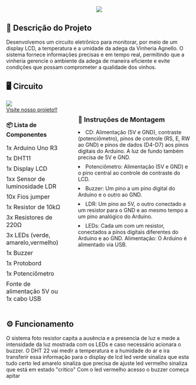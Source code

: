 <h1 align="center">
  <img src="https://readme-typing-svg.herokuapp.com?font=Montserrat&weight=600&pause=1000&color=2E68DF&center=true&vCenter=true&repeat=false&width=434&height=49&lines=Welcome%F0%9F%91%8B;Second+Cp+by+Edge+Computing+%F0%9F%A4%98+"/>
</h1>

## 📝 Descrição do Projeto
<p>
   Desenvolvemos um circuito eletrônico para monitorar, por meio de um display LCD, a temperatura e a umidade da adega da Vinheria Agnello. O sistema fornece informações precisas e em tempo real, permitindo que a vinheria gerencie o ambiente da adega de maneira eficiente e evite condições que possam comprometer a qualidade dos vinhos.


</p>

<h2 align="left">🖥️ Circuito</h2>
<img src="https://github.com/user-attachments/assets/8dca4808-71e8-434c-b4f9-b2665f2c5592" >
<div align="center">
   
</div>


<div style="display: flex; justify-content: space-between; align-items: flex-start; gap: 40px;">
    <section style="flex: 1;">
        <a href="https://www.tinkercad.com/things/2y7tOBw4ClD-cp2-edge-computing/editel?returnTo=https%3A%2F%2Fwww.tinkercad.com%2Fdashboard&sharecode=BPAoDhsjDPL5MSZcT4gz2kcJJwgiOZiFXE8E5fGSj-4" target="_blank">Visite nosso projeto!!</a>
        <h3 style="font-size: 16px; margin-bottom: 15px;">📦 Lista de Componentes</h3>
        <ul style="list-style-type: none; font-size: 16px; padding-left: 0;">
            <li style="margin-bottom: 8px;"> 1x Arduino Uno R3
            <li style="margin-bottom: 8px;"> 1x DHT11
            <li style="margin-bottom: 8px;"> 1x Display LCD
            <li style="margin-bottom: 8px;"> 1xx Sensor de luminosidade LDR
            <li style="margin-bottom: 8px;"> 10x Fios jumper
            <li style="margin-bottom: 8px;"> 1x Resistor de 10kΩ
            <li style="margin-bottom: 8px;"> 3x Resistores de 220Ω
            <li style="margin-bottom: 8px;"> 3x LEDs (verde, amarelo,vermelho) 
            <li style="margin-bottom: 8px;"> 1x Buzzer
            <li style="margin-bottom: 8px;"> 1x Protobord
            <li style="margin-bottom: 8px;"> 1x Potenciômetro
             <li style="margin-bottom: 8px;"> Fonte de alimentação 5V ou 1x cabo USB
        </ul>
    </section>
    <section style="flex: 2;">
        <h3 style="font-size: 18px; margin-bottom: 15px;">📌 Instruções de Montagem</h3>
            <li style="margin-bottom: 8px;"> CD: Alimentação (5V e GND), contraste (potenciômetro), pinos de controle (RS, E, RW ao GND) e pinos de dados (D4-D7) aos pinos digitais do Arduino. A luz de fundo também precisa de 5V e GND.
            <li style="margin-bottom: 8px;"> Potenciômetro: Alimentação (5V e GND) e o pino central ao controle de contraste do LCD.
            <li style="margin-bottom: 8px;"> Buzzer: Um pino a um pino digital do Arduino e o outro ao GND.
            <li style="margin-bottom: 8px;"> LDR: Um pino ao 5V, o outro conectado a um resistor para o GND e ao mesmo tempo a um pino   analógico do Arduino.
            <li style="margin-bottom: 8px;"> LEDs: Cada um com um resistor, conectados a pinos digitais diferentes do Arduino e ao GND. Alimentação: O Arduino é alimentado via USB.
    </section>
</div>

<h2 align="left">⚙️ Funcionamento</h2>
<p>
  O sistema
foto resistor capita a ausência e a presencia de luz e mede a intensidade da luz mostrada com os LEDs e caso necessário acionara o buzzer. O DHT 22 vai medir a temperatura e a humidade do ar e ira transferir essa informação para o display de lcd 
led verde sinaliza que esta tudo certo
led amarelo sinaliza que precisa de ajuste
led vermelho sinaliza que está em estado "critico"
Com o led vermelho acesso o buzzer começa apitar<br>
</p>
